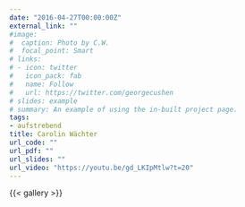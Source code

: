 ```yaml
---
date: "2016-04-27T00:00:00Z"
external_link: ""
#image:
#  caption: Photo by C.W.
#  focal_point: Smart
# links:
# - icon: twitter
#   icon_pack: fab
#   name: Follow
#   url: https://twitter.com/georgecushen
# slides: example
# summary: An example of using the in-built project page.
tags:
- aufstrebend
title: Carolin Wächter
url_code: ""
url_pdf: ""
url_slides: ""
url_video: "https://youtu.be/gd_LKIpMtlw?t=20"
---
```


{{< gallery >}}